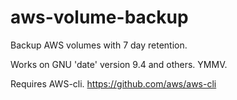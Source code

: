 # aws-volume-backup
Backup AWS volumes with 7 day retention. 

Works on GNU 'date' version 9.4 and others.  YMMV.

Requires AWS-cli.
https://github.com/aws/aws-cli
